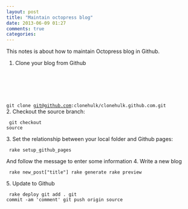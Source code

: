 ```yaml
---
layout: post
title: "Maintain octopress blog"
date: 2013-06-09 01:27
comments: true
categories: 
---
```

This notes is about how to maintain Octopress blog in Github.

1. Clone your blog from Github
    <pre><code>
git clone git@github.com:clonehulk/clonehulk.github.com.git
    </code></pre>
2. Checkout the source branch:
    <pre><code>
git checkout source
    </code></pre>
3. Set the relationship between your local folder and Github pages:
    <pre><code>
rake setup_github_pages
    </code></pre>
    And follow the message to enter some information
4. Write a new blog
    <pre><code>
rake new_post["title"]
rake generate
rake preview
    </code></pre>
5. Update to Github
    <pre><code>
rake deploy
git add .
git commit -am 'comment'
git push origin source
    </code></pre>
